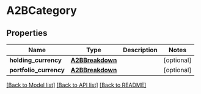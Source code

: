 # A2BCategory

## Properties
Name | Type | Description | Notes
------------ | ------------- | ------------- | -------------
**holding_currency** | [**A2BBreakdown**](A2BBreakdown.md) |  | [optional] 
**portfolio_currency** | [**A2BBreakdown**](A2BBreakdown.md) |  | [optional] 

[[Back to Model list]](../README.md#documentation-for-models) [[Back to API list]](../README.md#documentation-for-api-endpoints) [[Back to README]](../README.md)



